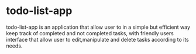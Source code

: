 # todo-list-app
todo-list-app is an application that allow user to in a simple but efficient way keep track of completed and not completed tasks, with friendly users interface that allow  user to edit,manipulate and delete tasks according to its needs. 
